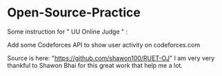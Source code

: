 # Open-Source-Practice
Some instruction for " UU Online Judge " :

Add some Codeforces API to show user activity on codeforces.com

Source is here: "https://github.com/shawon100/RUET-OJ" 
 I am very very thankful to Shawon Bhai for this great work that help me a lot.
